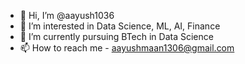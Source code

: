 - 👋 Hi, I’m @aayush1036
- 👀 I’m interested in Data Science, ML, AI, Finance
- 🌱 I’m currently pursuing BTech in Data Science 
- 📫 How to reach me - aayushmaan1306@gmail.com


